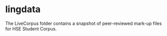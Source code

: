 # lingdata

The LiveCorpus folder contains a snapshot of peer-reviewed mark-up files for HSE Student Corpus.
